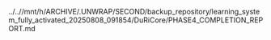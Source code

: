 ../..//mnt/h/ARCHIVE/.UNWRAP/SECOND/backup_repository/learning_system_fully_activated_20250808_091854/DuRiCore/PHASE4_COMPLETION_REPORT.md